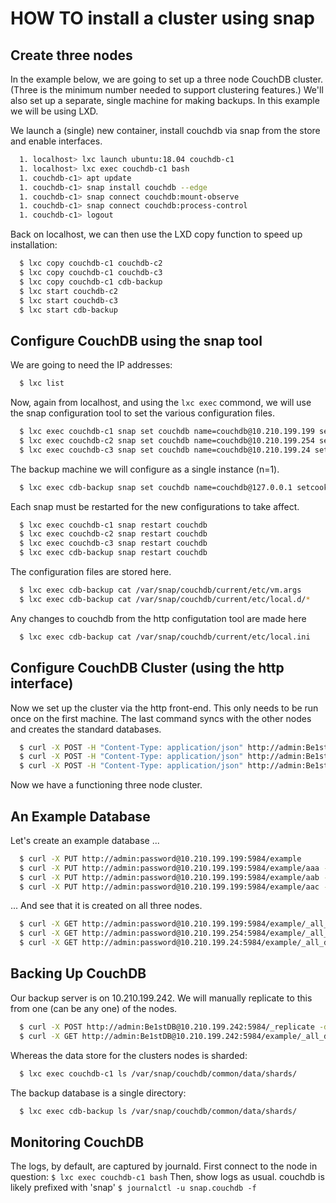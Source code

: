 # HOW TO install a cluster using snap

## Create three nodes

In the example below, we are going to set up a three node CouchDB cluster. (Three is the minimum number needed to support clustering features.) We'll also set up a separate, single machine for making backups. In this example we will be using LXD.

We launch a (single) new container, install couchdb via snap from the store and enable interfaces.
```bash
  1. localhost> lxc launch ubuntu:18.04 couchdb-c1
  1. localhost> lxc exec couchdb-c1 bash
  1. couchdb-c1> apt update
  1. couchdb-c1> snap install couchdb --edge
  1. couchdb-c1> snap connect couchdb:mount-observe
  1. couchdb-c1> snap connect couchdb:process-control
  1. couchdb-c1> logout
```
Back on localhost, we can then use the LXD copy function to speed up installation:
```bash
  $ lxc copy couchdb-c1 couchdb-c2
  $ lxc copy couchdb-c1 couchdb-c3
  $ lxc copy couchdb-c1 cdb-backup
  $ lxc start couchdb-c2
  $ lxc start couchdb-c3
  $ lxc start cdb-backup
```
## Configure CouchDB using the snap tool

We are going to need the IP addresses:
```bash
  $ lxc list
```
Now, again from localhost, and using the `lxc exec` commond, we will use the snap configuration tool to set the 
various configuration files.
```bash
  $ lxc exec couchdb-c1 snap set couchdb name=couchdb@10.210.199.199 setcookie=monster admin=Be1stDB bind-address=0.0.0.0
  $ lxc exec couchdb-c2 snap set couchdb name=couchdb@10.210.199.254 setcookie=monster admin=Be1stDB bind-address=0.0.0.0
  $ lxc exec couchdb-c3 snap set couchdb name=couchdb@10.210.199.24 setcookie=monster admin=Be1stDB bind-address=0.0.0.0 
```
The backup machine we will configure as a single instance (n=1). 
```bash
  $ lxc exec cdb-backup snap set couchdb name=couchdb@127.0.0.1 setcookie=monster admin=Be1stDB bind-address=0.0.0.0 n=1
```
Each snap must be restarted for the new configurations to take affect. 
```bash
  $ lxc exec couchdb-c1 snap restart couchdb
  $ lxc exec couchdb-c2 snap restart couchdb
  $ lxc exec couchdb-c3 snap restart couchdb
  $ lxc exec cdb-backup snap restart couchdb
```
The configuration files are stored here.
```bash
  $ lxc exec cdb-backup cat /var/snap/couchdb/current/etc/vm.args
  $ lxc exec cdb-backup cat /var/snap/couchdb/current/etc/local.d/*
```
Any changes to couchdb from the http configutation tool are made here
```bash
  $ lxc exec cdb-backup cat /var/snap/couchdb/current/etc/local.ini
```

## Configure CouchDB Cluster (using the http interface)

Now we set up the cluster via the http front-end. This only needs to be run once on the first machine. The last command 
syncs with the other nodes and creates the standard databases.
```bash
  $ curl -X POST -H "Content-Type: application/json" http://admin:Be1stDB@10.210.199.199:5984/_cluster_setup -d '{"action": "add_node", "host":"10.210.199.254", "port": "5984", "username": "admin", "password":"Be1stDB"}'
  $ curl -X POST -H "Content-Type: application/json" http://admin:Be1stDB@10.210.199.199:5984/_cluster_setup -d '{"action": "add_node", "host":"10.210.199.24", "port": "5984", "username": "admin", "password":"Be1stDB"}'
  $ curl -X POST -H "Content-Type: application/json" http://admin:Be1stDB@10.210.199.199:5984/_cluster_setup -d '{"action": "finish_cluster"}'
```
Now we have a functioning three node cluster. 

## An Example Database

Let's create an example database ...
```bash
  $ curl -X PUT http://admin:password@10.210.199.199:5984/example
  $ curl -X PUT http://admin:password@10.210.199.199:5984/example/aaa -d '{"test":1}' -H "Content-Type: application/json"
  $ curl -X PUT http://admin:password@10.210.199.199:5984/example/aab -d '{"test":2}' -H "Content-Type: application/json"
  $ curl -X PUT http://admin:password@10.210.199.199:5984/example/aac -d '{"test":3}' -H "Content-Type: application/json"
```
... And see that it is created on all three nodes.
```bash
  $ curl -X GET http://admin:password@10.210.199.199:5984/example/_all_docs
  $ curl -X GET http://admin:password@10.210.199.254:5984/example/_all_docs
  $ curl -X GET http://admin:password@10.210.199.24:5984/example/_all_docs
```
## Backing Up CouchDB

Our backup server is on 10.210.199.242. We will manually replicate to this from one (can be any one) of the nodes.
```bash
  $ curl -X POST http://admin:Be1stDB@10.210.199.242:5984/_replicate -d '{"source":"http://10.210.199.199:5984/example", "target":"example", "continuous":false,"create_target":true}' -H "Content-Type: application/json"
  $ curl -X GET http://admin:Be1stDB@10.210.199.242:5984/example/_all_docs
```
Whereas the data store for the clusters nodes is sharded:
```bash
  $ lxc exec couchdb-c1 ls /var/snap/couchdb/common/data/shards/
```
The backup database is a single directory:
```bash
  $ lxc exec cdb-backup ls /var/snap/couchdb/common/data/shards/
```

## Monitoring CouchDB 

The logs, by default, are captured by journald. First connect to the node in question:
  `$ lxc exec couchdb-c1 bash`
Then, show logs as usual. couchdb is likely prefixed with 'snap'
  `$ journalctl -u snap.couchdb -f`
